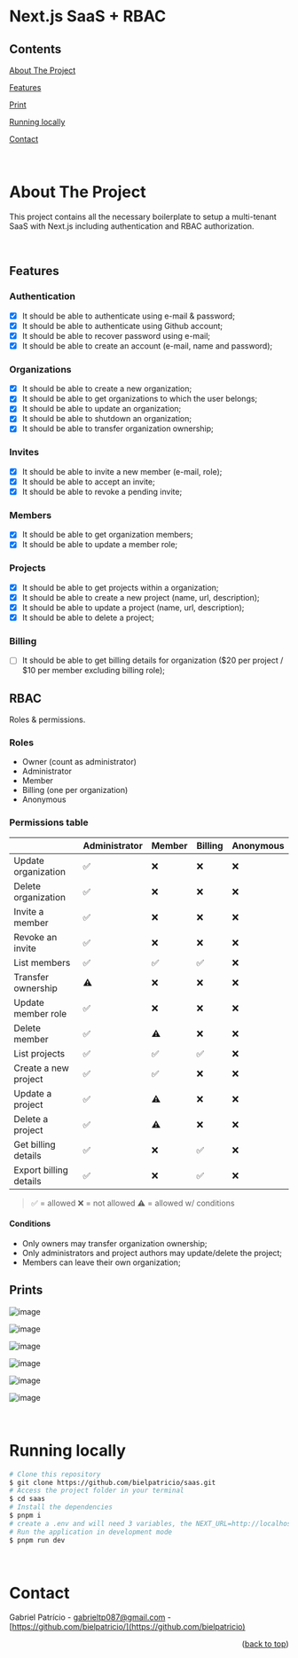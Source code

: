 # Next.js SaaS + RBAC

<!-- TABLE OF CONTENTS -->

## Contents

<p align="center">
  <p><a href="#about-the-project" title=" go to About the Project">About The Project</a></p>
  <p><a href="#features" title=" go to Features">Features</a></p>
  <p><a href="#prints" title=" go to Print">Print</a></p>
  <p><a href="#running-locally" title=" go to Running locally">Running locally</a></p>
  <p><a href="#contact" title=" go to Contact">Contact</a></p>
</p>

<br>
<!-- ABOUT THE PROJECT -->

# About The Project

This project contains all the necessary boilerplate to setup a multi-tenant SaaS with Next.js including authentication and RBAC authorization.

<br>

## Features

### Authentication

- [X] It should be able to authenticate using e-mail & password;
- [X] It should be able to authenticate using Github account;
- [X] It should be able to recover password using e-mail;
- [X] It should be able to create an account (e-mail, name and password);

### Organizations

- [X] It should be able to create a new organization;
- [X] It should be able to get organizations to which the user belongs;
- [X] It should be able to update an organization;
- [X] It should be able to shutdown an organization;
- [X] It should be able to transfer organization ownership;

### Invites

- [X] It should be able to invite a new member (e-mail, role);
- [X] It should be able to accept an invite;
- [X] It should be able to revoke a pending invite;

### Members

- [X] It should be able to get organization members;
- [X] It should be able to update a member role;

### Projects

- [X] It should be able to get projects within a organization;
- [X] It should be able to create a new project (name, url, description);
- [X] It should be able to update a project (name, url, description);
- [X] It should be able to delete a project;

### Billing

- [ ] It should be able to get billing details for organization ($20 per project / $10 per member excluding billing role);

## RBAC

Roles & permissions.

### Roles

- Owner (count as administrator)
- Administrator
- Member
- Billing (one per organization)
- Anonymous

### Permissions table

|                        | Administrator | Member | Billing | Anonymous |
| ---------------------- | ------------- | ------ | ------- | --------- |
| Update organization    | ✅            | ❌     | ❌      | ❌        |
| Delete organization    | ✅            | ❌     | ❌      | ❌        |
| Invite a member        | ✅            | ❌     | ❌      | ❌        |
| Revoke an invite       | ✅            | ❌     | ❌      | ❌        |
| List members           | ✅            | ✅     | ✅      | ❌        |
| Transfer ownership     | ⚠️          | ❌     | ❌      | ❌        |
| Update member role     | ✅            | ❌     | ❌      | ❌        |
| Delete member          | ✅            | ⚠️   | ❌      | ❌        |
| List projects          | ✅            | ✅     | ✅      | ❌        |
| Create a new project   | ✅            | ✅     | ❌      | ❌        |
| Update a project       | ✅            | ⚠️   | ❌      | ❌        |
| Delete a project       | ✅            | ⚠️   | ❌      | ❌        |
| Get billing details    | ✅            | ❌     | ✅      | ❌        |
| Export billing details | ✅            | ❌     | ✅      | ❌        |

> ✅ = allowed
> ❌ = not allowed
> ⚠️ = allowed w/ conditions

#### Conditions

- Only owners may transfer organization ownership;
- Only administrators and project authors may update/delete the project;
- Members can leave their own organization;
  
## Prints

![image](https://github.com/bielpatricio/saas/assets/32223762/649a8e37-92b4-495b-bc0a-0f686646d8fe)

![image](https://github.com/bielpatricio/saas/assets/32223762/020d83d3-b757-4d79-8fee-97fed2ba69ad)

![image](https://github.com/bielpatricio/saas/assets/32223762/a9d29878-4464-4dd3-8b8d-8474f7b7adb1)

![image](https://github.com/bielpatricio/saas/assets/32223762/905d80c6-552e-4640-bb80-3684e9328410)

![image](https://github.com/bielpatricio/saas/assets/32223762/874e693c-d8dc-4e80-aa9a-bc2d7826416a)

![image](https://github.com/bielpatricio/saas/assets/32223762/d2134f9a-991e-4d8c-96e9-f4aac93c5204)

<br>

# Running locally

```bash
# Clone this repository
$ git clone https://github.com/bielpatricio/saas.git
# Access the project folder in your terminal
$ cd saas
# Install the dependencies
$ pnpm i
# create a .env and will need 3 variables, the NEXT_URL=http://localhost:3000, the STRIPE_PUBLIC_KEY, and STRIPE_PRIVATE_KEY, this two you will need to take from https://dashboard.stripe.com/test/dashboard, if you don't have an account, create one and create some products there.
# Run the application in development mode
$ pnpm run dev
```

<br>

# Contact

Gabriel Patrício - gabrieltp087@gmail.com - [https://github.com/bielpatricio/](https://github.com/bielpatricio)

<p align="right">(<a href="#top">back to top</a>)</p>
